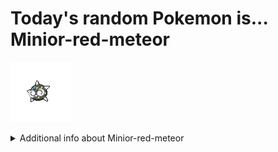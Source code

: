 # Today's random Pokemon is... Minior-red-meteor

![Minior-red-meteor shiny sprite](https://raw.githubusercontent.com/PokeAPI/sprites/master/sprites/pokemon/shiny/774.png)

<details>
<summary>Additional info about Minior-red-meteor</summary>

| srpite type | image |
|------|------|
| back_default | ![Minior-red-meteor back_default sprite](https://raw.githubusercontent.com/PokeAPI/sprites/master/sprites/pokemon/back/774.png) |
| back_shiny | ![Minior-red-meteor back_shiny sprite](https://raw.githubusercontent.com/PokeAPI/sprites/master/sprites/pokemon/back/shiny/774.png) |
| front_default | ![Minior-red-meteor front_default sprite](https://raw.githubusercontent.com/PokeAPI/sprites/master/sprites/pokemon/774.png) | </details>